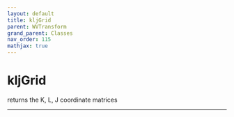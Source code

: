 ```yaml
---
layout: default
title: kljGrid
parent: WVTransform
grand_parent: Classes
nav_order: 115
mathjax: true
---
```


#  kljGrid

returns the K, L, J coordinate matrices


---

